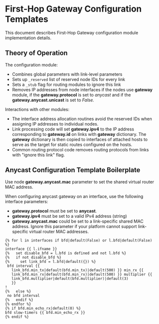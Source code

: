 # First-Hop Gateway Configuration Templates

This document describes First-Hop Gateway configuration module implementation details.

## Theory of Operation

The configuration module:

* Combines global parameters with link-level parameters
* Sets up `_reserved` list of reserved node IDs for every link
* Sets a `_stub` flag for routing modules to ignore this link
* Removes IP addresses from node interfaces if the nodes use **gateway** module, if the **gateway.protocol** is set to *anycast* and if the **gateway.anycast.unicast** is set to *False.*

Interactions with other modules:

* The interface address allocation routines avoid the reserved IDs when assigning IP addresses to individual nodes.
* Link processing code will set **gateway.ipv4** to the IP address corresponding to **gateway.id** on links with **gateway** dictionary. The **gateway** dictionary is then copied to interfaces of attached hosts to serve as the target for static routes configured on the hosts.
* Common routing protocol code removes routing protocols from links with "ignore this link" flag.

## Anycast Configuration Template Boilerplate

Use node **gateway.anycast.mac** parameter to set the shared virtual router MAC address.

When configuring anycast gateway on an interface, use the following interface parameters:

* **gateway.protocol** must be set to **anycast**.
* **gateway.ipv4** must be set to a valid IPv4 address (string)
* **gateway.anycast.mac** could be set to a link-specific shared MAC address. Ignore this parameter if your platform cannot support link-specific virtual router MAC addresses.

```
{% for l in interfaces if bfd|default(False) or l.bfd|default(False) %}
interface {{ l.ifname }}
{%   set disable_bfd = l.bfd is defined and not l.bfd %}
{%   if not disable_bfd %}
{%     set link_bfd = l.bfd|default({}) %}
 bfd interval {{ 
   link_bfd.min_tx|default(bfd.min_tx)|default(500) }} min_rx {{ 
   link_bfd.min_rx|default(bfd.min_rx)|default(500) }} multiplier {{
   link_bfd.multiplier|default(bfd.multiplier)|default(3)
   }}
!
{%   else %}
 no bfd interval
{%   endif %}
{% endfor %}
{% if bfd.min_echo_rx|default(0) %}
bfd slow-timers {{ bfd.min_echo_rx }} 
{% endif %}
```
